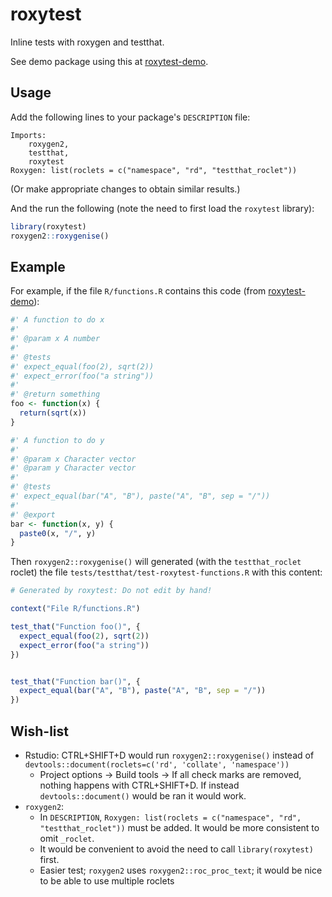 # roxytest

Inline tests with roxygen and testthat.

See demo package using this at [roxytest-demo](https://github.com/mikldk/roxytest-demo).

## Usage

Add the following lines to your package's `DESCRIPTION` file:
```
Imports:
    roxygen2, 
    testthat,
    roxytest
Roxygen: list(roclets = c("namespace", "rd", "testthat_roclet"))
```
(Or make appropriate changes to obtain similar results.)

And the run the following (note the need to first load the `roxytest` library):
```r
library(roxytest)
roxygen2::roxygenise()
```
 

## Example

For example, if the file `R/functions.R` contains this code (from [roxytest-demo](https://github.com/mikldk/roxytest-demo)):

```r
#' A function to do x
#' 
#' @param x A number
#' 
#' @tests 
#' expect_equal(foo(2), sqrt(2))
#' expect_error(foo("a string"))
#' 
#' @return something
foo <- function(x) {
  return(sqrt(x))
}

#' A function to do y
#' 
#' @param x Character vector
#' @param y Character vector
#' 
#' @tests 
#' expect_equal(bar("A", "B"), paste("A", "B", sep = "/"))
#' 
#' @export
bar <- function(x, y) {
  paste0(x, "/", y)
}
```

Then `roxygen2::roxygenise()` will generated (with the `testthat_roclet` roclet) 
the file `tests/testthat/test-roxytest-functions.R` with this content:

```r
# Generated by roxytest: Do not edit by hand!

context("File R/functions.R")

test_that("Function foo()", {
  expect_equal(foo(2), sqrt(2))
  expect_error(foo("a string"))
})


test_that("Function bar()", {
  expect_equal(bar("A", "B"), paste("A", "B", sep = "/"))
})
```

## Wish-list

* Rstudio: CTRL+SHIFT+D would run `roxygen2::roxygenise()` instead of `devtools::document(roclets=c('rd', 'collate', 'namespace'))`
    + Project options -> Build tools -> If all check marks are removed, nothing happens with CTRL+SHIFT+D. If instead `devtools::document()` would be ran it would work.
* `roxygen2`: 
    + In `DESCRIPTION`, `Roxygen: list(roclets = c("namespace", "rd", "testthat_roclet"))` must be added. It would be more consistent to omit `_roclet`.
    + It would be convenient to avoid the need to call `library(roxytest)` first.
    + Easier test; `roxygen2` uses `roxygen2::roc_proc_text`; it would be nice to be able to use multiple roclets



